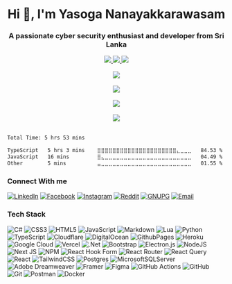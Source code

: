 <h1 align="center">Hi 👋, I'm Yasoga Nanayakkarawasam</h1>
<h3 align="center">A passionate cyber security enthusiast and developer from Sri Lanka</h3>
<div align="center">
  <a href="https://yasogan.dev">
    <img src="https://img.shields.io/badge/Webpage-yasogan.dev-yellow?style=for-the-badge">
  </a>
  <a href="https://portfolio.yasogan.dev">
    <img src="https://img.shields.io/badge/Portfolio-portfolio.yasogan.dev-blue?style=for-the-badge">
  </a>
  <a href="https://resume.yasogan.dev">
    <img src="https://img.shields.io/badge/Resume-resume.yasogan.dev-brightgreen?style=for-the-badge">
  </a>
  <br/><br/>
</div>

<div align="center">
  <img src="https://github-profile-trophy.vercel.app/?username=YasogaN&theme=algolia&margin-w=5&margin-h=5&column=5" /><br/><br/>
  <img src="https://github-readme-stats.vercel.app/api?username=YasogaN&theme=nightowl&hide_border=false" /><br/><br/>
  <img src="https://github-readme-streak-stats.herokuapp.com/?user=YasogaN&theme=nightowl&hide_border=false" /><br/><br/>
  <img src="https://github-readme-stats.vercel.app/api/top-langs/?username=YasogaN&theme=nightowl&hide_border=false&include_all_commits=true&count_private=true&layout=compact" />
</div>

<br>

<!--START_SECTION:waka-->

```txt
Total Time: 5 hrs 53 mins

TypeScript   5 hrs 3 mins    ⣿⣿⣿⣿⣿⣿⣿⣿⣿⣿⣿⣿⣿⣿⣿⣿⣿⣿⣿⣿⣿⣄⣀⣀⣀   84.53 %
JavaScript   16 mins         ⣿⣄⣀⣀⣀⣀⣀⣀⣀⣀⣀⣀⣀⣀⣀⣀⣀⣀⣀⣀⣀⣀⣀⣀⣀   04.49 %
Other        5 mins          ⣤⣀⣀⣀⣀⣀⣀⣀⣀⣀⣀⣀⣀⣀⣀⣀⣀⣀⣀⣀⣀⣀⣀⣀⣀   01.55 %
```

<!--END_SECTION:waka-->

### Connect With me
[![LinkedIn](https://img.shields.io/badge/LinkedIn-%230077B5.svg?logo=linkedin&logoColor=white&style=for-the-badge)](https://linkedin.com/in/yasoga) 
[![Facebook](https://img.shields.io/badge/Facebook-%231877F2.svg?logo=Facebook&logoColor=white&style=for-the-badge)](https://facebook.com/YNanayakkarasam) 
[![Instagram](https://img.shields.io/badge/Instagram-%23E4405F.svg?logo=Instagram&logoColor=white&style=for-the-badge)](https://instagram.com/blockydablocks) 
[![Reddit](https://img.shields.io/badge/Reddit-%23FF4500.svg?logo=Reddit&logoColor=white&style=for-the-badge)](https://reddit.com/user/Big-Sector-428) 
[![GNUPG](https://img.shields.io/badge/GnuPG_Public_Key-333?style=for-the-badge&logo=GNU%20Privacy%20Guard&logoColor=0093DD)](https://keys.openpgp.org/search?q=0xfd4285f2ff86dc79)
[![Email](https://img.shields.io/badge/Email-teal?style=for-the-badge)](mailto:contact@yasogan.dev)

### Tech Stack

![C#](https://img.shields.io/badge/c%23-%23239120.svg?style=for-the-badge&logo=csharp&logoColor=white) ![CSS3](https://img.shields.io/badge/css3-%231572B6.svg?style=for-the-badge&logo=css3&logoColor=white) ![HTML5](https://img.shields.io/badge/html5-%23E34F26.svg?style=for-the-badge&logo=html5&logoColor=white) ![JavaScript](https://img.shields.io/badge/javascript-%23323330.svg?style=for-the-badge&logo=javascript&logoColor=%23F7DF1E) ![Markdown](https://img.shields.io/badge/markdown-%23000000.svg?style=for-the-badge&logo=markdown&logoColor=white) ![Lua](https://img.shields.io/badge/lua-%232C2D72.svg?style=for-the-badge&logo=lua&logoColor=white) ![Python](https://img.shields.io/badge/python-3670A0?style=for-the-badge&logo=python&logoColor=ffdd54) ![TypeScript](https://img.shields.io/badge/typescript-%23007ACC.svg?style=for-the-badge&logo=typescript&logoColor=white) ![Cloudflare](https://img.shields.io/badge/Cloudflare-F38020?style=for-the-badge&logo=Cloudflare&logoColor=white) ![DigitalOcean](https://img.shields.io/badge/DigitalOcean-%230167ff.svg?style=for-the-badge&logo=digitalOcean&logoColor=white) ![GithubPages](https://img.shields.io/badge/github%20pages-121013?style=for-the-badge&logo=github&logoColor=white) ![Heroku](https://img.shields.io/badge/heroku-%23430098.svg?style=for-the-badge&logo=heroku&logoColor=white) ![Google Cloud](https://img.shields.io/badge/GoogleCloud-%234285F4.svg?style=for-the-badge&logo=google-cloud&logoColor=white) ![Vercel](https://img.shields.io/badge/vercel-%23000000.svg?style=for-the-badge&logo=vercel&logoColor=white) ![.Net](https://img.shields.io/badge/.NET-5C2D91?style=for-the-badge&logo=.net&logoColor=white) ![Bootstrap](https://img.shields.io/badge/bootstrap-%238511FA.svg?style=for-the-badge&logo=bootstrap&logoColor=white) ![Electron.js](https://img.shields.io/badge/Electron-191970?style=for-the-badge&logo=Electron&logoColor=white) ![NodeJS](https://img.shields.io/badge/node.js-6DA55F?style=for-the-badge&logo=node.js&logoColor=white) ![Next JS](https://img.shields.io/badge/Next-black?style=for-the-badge&logo=next.js&logoColor=white) ![NPM](https://img.shields.io/badge/NPM-%23CB3837.svg?style=for-the-badge&logo=npm&logoColor=white) ![React Hook Form](https://img.shields.io/badge/React%20Hook%20Form-%23EC5990.svg?style=for-the-badge&logo=reacthookform&logoColor=white) ![React Router](https://img.shields.io/badge/React_Router-CA4245?style=for-the-badge&logo=react-router&logoColor=white) ![React Query](https://img.shields.io/badge/-React%20Query-FF4154?style=for-the-badge&logo=react%20query&logoColor=white) ![React](https://img.shields.io/badge/react-%2320232a.svg?style=for-the-badge&logo=react&logoColor=%2361DAFB) ![TailwindCSS](https://img.shields.io/badge/tailwindcss-%2338B2AC.svg?style=for-the-badge&logo=tailwind-css&logoColor=white) ![Postgres](https://img.shields.io/badge/postgres-%23316192.svg?style=for-the-badge&logo=postgresql&logoColor=white) ![MicrosoftSQLServer](https://img.shields.io/badge/Microsoft%20SQL%20Server-CC2927?style=for-the-badge&logo=microsoft%20sql%20server&logoColor=white) ![Adobe Dreamweaver](https://img.shields.io/badge/Adobe%20Dreamweaver-FF61F6.svg?style=for-the-badge&logo=Adobe%20Dreamweaver&logoColor=white) ![Framer](https://img.shields.io/badge/Framer-black?style=for-the-badge&logo=framer&logoColor=blue) ![Figma](https://img.shields.io/badge/figma-%23F24E1E.svg?style=for-the-badge&logo=figma&logoColor=white) ![GitHub Actions](https://img.shields.io/badge/github%20actions-%232671E5.svg?style=for-the-badge&logo=githubactions&logoColor=white) ![GitHub](https://img.shields.io/badge/github-%23121011.svg?style=for-the-badge&logo=github&logoColor=white) ![Git](https://img.shields.io/badge/git-%23F05033.svg?style=for-the-badge&logo=git&logoColor=white) ![Postman](https://img.shields.io/badge/Postman-FF6C37?style=for-the-badge&logo=postman&logoColor=white) ![Docker](https://img.shields.io/badge/docker-%230db7ed.svg?style=for-the-badge&logo=docker&logoColor=white)

